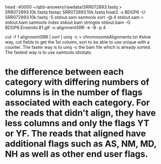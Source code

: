 
head -40000 ~/qbb-answers/rawdata/SRR072893.fastq > SRR072893.10k.fastq
fastqc SRR072893.10k.fastq
hisat2 -x BDGP6 -U SRR072893.10k.fastq -S stdout.sam
samtools sort -@ 4 stdout.sam > stdout.bam
samtools index stdout.bam
stringtie stdout.bam -G BDGP6.Ensembl.81.gtf -o alignmentSRR -e -B -p 4

cut -f 1 alignmentSRR | sort | uniq -c > chromosomeAlignments.txt #slow way, cut fields to get the 1st column, sort to be able to use unique with a counter. The faster way is to uniq -c the bam file which is already sorted. The fastest way is to use samtools idxstats. 


 # the difference between each category with differing numbers of columns is in the number of flags associated with each category. For the reads that didn't align, they have less columns and only the flags YT or YF. The reads that aligned have additional flags such as AS, NM, MD, NH as well as other end user flags. 

